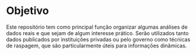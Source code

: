 # Objetivo

Este repositório tem como principal função organizar algumas análises de dados reais e que sejam de algum interesse prático. Serão utilizados tanto dados publicados por instituições privadas ou pelo governo como técnicas de raspagem, que são particularmente úteis para informações dinâmicas.